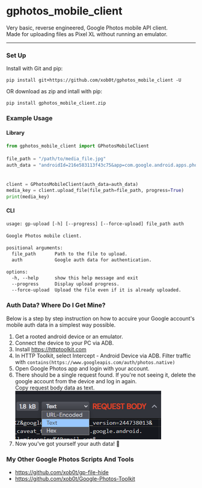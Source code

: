 # gphotos_mobile_client

Very basic, reverse engineered, Google Photos mobile API client.  
Made for uploading files as Pixel XL without running an emulator.

---

### Set Up

Install with Git and pip:

```
pip install git+https://github.com/xob0t/gphotos_mobile_client -U
```

OR download as zip and intall with pip:

```
pip install gphotos_mobile_client.zip
```

### Example Usage

#### Library

```python
from gphotos_mobile_client import GPhotosMobileClient

file_path = "/path/to/media_file.jpg"
auth_data = "androidId=216e583113f43c75&app=com.google.android.apps.photos&client_sig=34bb24c05e47e0aefa65a58a762171d9b613a680..."


client = GPhotosMobileClient(auth_data=auth_data)
media_key = client.upload_file(file_path=file_path, progress=True)
print(media_key)

```

#### CLI

```
usage: gp-upload [-h] [--progress] [--force-upload] file_path auth

Google Photos mobile client.

positional arguments:
  file_path       Path to the file to upload.
  auth            Google auth data for authentication.

options:
  -h, --help      show this help message and exit
  --progress      Display upload progress.
  --force-upload  Upload the file even if it is already uploaded.
```

### Auth Data? Where Do I Get Mine?

Below is a step by step instruction on how to accuire your Google account's mobile auth data in a simplest way possible.

1. Get a rooted android device or an emulator.
2. Connect the device to your PC via ADB.
3. Install https://httptoolkit.com
4. In HTTP Toolkit, select Intercept - Android Device via ADB. Filter traffic with `contains(https://www.googleapis.com/auth/photos.native)`
5. Open Google Photos app and login with your account.
6. There should be a single request found.
   If you're not seeing it, delete the google account from the device and log in again.  
   Copy request body data as text.  
    ![http_toolkit_tip](media/image.png)
7. Now you've got yourself your auth data! 🎉

### My Other Google Photos Scripts And Tools

- https://github.com/xob0t/gp-file-hide
- https://github.com/xob0t/Google-Photos-Toolkit
